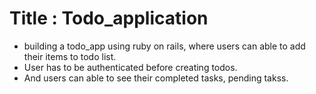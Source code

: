 # Title : Todo_application

* building a todo_app using ruby on rails, where users can able to add their items to todo list.
* User has to be authenticated before creating todos.
* And users can able to see their completed tasks, pending takss.
